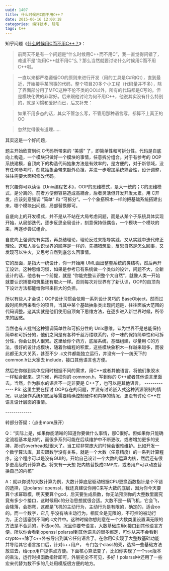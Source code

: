 ```yaml
---
uuid: 1407
title: 什么时候用C而不用C++？
date: 2015-06-16 12:00:18
categories: 编译技术, 随笔
tags: C++
---
```

知乎问题《[什么时候用C而不用C++？](http://www.zhihu.com/question/30567850/answer/48645759)》：

> 前两天不是有一个问题是“什么时候用C++而不用C”，我一直觉得问错了，难道不是“能用C++就不用C”么？那么当然就要讨论什么时候用C而不用C++啦。

>

> 一直以来都严格遵循OO的原则来进行开发（用的工具是C#和Qt），直到最近，开始接手某同事的代码，整个项目20多个小工程（代码量并不多），除了界面部分用了MFC这种不伦不类的OO以外，所有的代码都是C写的。但是模块化做的非常好。后来跟他讨论为何不用C++，他说其实没有什么特别的，就是习惯和爱好而已，后又补充：

>

> 如果不用多态的话，其实不管怎么写，不管用那种语言写，都算不上真正的OO

>

> 忽然觉得很有道理……

其实这是一个好问题，

题主开始欣赏到纯 C代码所带来的 “美感” 了，即简单性和可拆分性。代码是自底向上构造，一个模块只做好一个模块的事情，任意拆分组合。对于有参考的 OOP系统建模，自顶向下的构造代码抽象方法是有效率的，是方便的，对于新领域，没有任何参考时，刻意抽象会带来额外负担，并进一步增加系统耦合性，设计调整，往往需要大面积修改代码。

有兴趣你可以读读《Unix编程艺术》，OOP的思维模式，是大一统的；C的思维模式，是分离的。前者方便但容易造成高耦合，后者灵活但开发开发太累。用 C开发，应该刻意强调 “简单” 和 “可拆分”。一个个象搭积木一样的把基础系统搭建出来，哪个模块出问题，局部替换即可。

自底向上的开发模式，并不是从不站在大局考虑问题，而是从某个子系统具体实现开始，从局部迭代，逐步反思全局设计，刻意保持低偶合，一个模块一个模块的来，再逐步尝试组合。

自底向上强调先有实践，再总结理论，理论反过来指导实践，又从实践中迭代修正理论。这和人类认识世界的顺序是一样的，先捕猎筑巢，反思自然是怎么回事，又发现可以生火，又思考自然到底怎么回事情。

它的反面，是指大一统设计，你一开始用 UML画出整套系统的类结构，然后再开工设计。这种思维习惯，如果是参考已有系统做一个类似的设计，问题不大，全新设计的话，他总有一个前提，就是 “你能完整认识整个大自然”，就像人类一开始就要认识捕猎和筑巢还有取火一样。否则每次对世界有了新认识，OOP的自顶向下设计方法都能给你带来巨大的负担。

所以有些人才会说：OOP设计习惯会依赖一系列设计灵巧的 BaseObject，然而过段时间后再来看你的项目，当其中某个基础抽象类出现问题是，往往面临大范围的代码调整。这其实就是他们使用自顶向下思维方法，在逐步进入新世界时候，所带来的困惑。

当然也有人批判这种强调简单性和可拆分性的 Unix思维。认为世界不是总能保持简单和可拆分的，他们之间是有各种千丝万缕联系的，你一味的保持简单性和可拆分性，你会让别人很累。这里给你个药方，底层系统，基础组建，尽量用 C的方法，很好的设计成模块，随着你编程的积累，这些模块象积木一样越来越多，而彼此都无太大关系，甚至不少 .c文件都能独立运行，并没有一个一统天下的 common.h让大家去
include，接口其他语言也方便。

然后在你做到具体应用时根据不同的需求，用C++或者其他语言，将他们象胶水一样粘合起来。这时候，再把你的 common.h，写到你的 C++或者其他语言里面去。当然，作为胶水的语言不一定非要是 C++了，也可以是其他语言。
\-------------
PS: 这里主要在探讨 OOP存在的问题，并没有讨论嵌入式这种资源限制的情况，以及操作系统和底层等需要精确控制硬件和内存的情况，更没有讨论 C++在语言设计层面的事情。

\-------------

转部分答疑：（点击more展开）

Q：“实际上是，如果你能清晰的知道你要做什么事情，那C很好。但如果你只能确定流程基本是对的，而很多系列可能在后续维护中不断更改，或者增加更多的支持，那c的overhead就很大了。当工程非常庞大的时候会很难维护。比如开发一个数学算法库，其实跟数学没有关系，就是一个大数（任意精度）的一系列计算程序。这个程序可以是没有GUI的。开始自己设计一个大数的运算内核，然后还有很多更高级的计算算法。将来有一天想
把内核替换成GMP库，或者用户可以动态替换自己的内核”

A：就以你说的大数计算为例，大数计算底层驱动根据CPU更换函数指针是个不错的选择，见polarssl openssl，我还真建议你用C来写大数的底层，因为你今天要算个求幂取模，明天要算个gcd，后天要生成质数，你无法预测你的大整数里面究竟有多少个接口，这时候用c的分治思想就很合适。大数不是一辆飞机，它会飞，会降落，会拐弯，这都是飞机的主动行为，主动行为是有限的，确定的，适合oo的。而一个数字，它几
乎没有啥主动行为，相反全是无限的，不可控的被动行为，正合适塞到不同的.c文件中。这种时候你想刻意在一个大数类里设置满无限的方法是不合适的，不该oo的。况且你要夸语言，大数基础库用c接口到其他语言方便。所以你会看到openssl polarssl到其他语言的很多绑定，可你从来不会看到crypto++除了c++外被导出到其它任何语言了。在你用C实现了大整数基础功能并导给其它语言接口后，针对c++用户，
专门包个class的壳，选择一些基础方法放进去，给cpp用户提供点方便。下面核心算法变了，比如你实现了一个sse版本的乘法，运行时换函数指针即可，外层完全不可见，多好！polarssl中还用了一些宏来代替为数不多的几处用模版很方便的地方。

